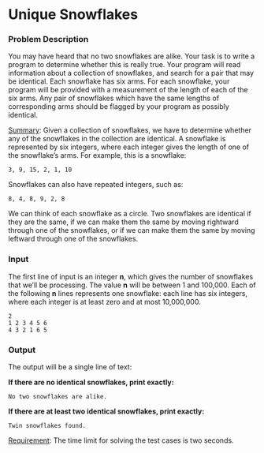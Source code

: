 # Unique Snowflakes

### Problem Description

You may have heard that no two snowflakes are alike. Your task is to write a program to determine whether this is really true. Your program will read information about a collection of snowflakes, and search for a pair that may be identical. Each snowflake has six arms. For each snowflake, your program will be provided with a measurement of the length of each of the six arms. Any pair of snowflakes which have the same lengths of corresponding arms should be flagged by your program as possibly identical.

<u>Summary</u>: Given a collection of snowflakes, we have to determine whether any of the snowflakes in the collection are identical. A snowflake is represented by six integers, where each integer gives the length of one of the snowflake’s arms. For example, this is a snowflake:

    3, 9, 15, 2, 1, 10

Snowflakes can also have repeated integers, such as:

    8, 4, 8, 9, 2, 8

We can think of each snowflake as a circle. Two snowflakes are identical if they are the same, if we can make them the same by moving rightward through one of the snowflakes, or if we can make them the same by moving leftward through one of the snowflakes.

### Input

The first line of input is an integer **n**, which gives the number of snowflakes that we’ll be processing. The value **n** will be between 1 and 100,000. Each of the following **n** lines represents one snowflake: each line has six integers, where each integer is at least zero and at most 10,000,000.

    2
    1 2 3 4 5 6
    4 3 2 1 6 5

### Output

The output will be a single line of text:

**If there are no identical snowflakes, print exactly:**

    No two snowflakes are alike.

**If there are at least two identical snowflakes, print exactly:**

    Twin snowflakes found.

<u>Requirement</u>: The time limit for solving the test cases is two seconds.
